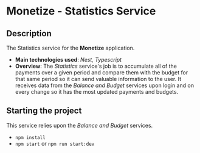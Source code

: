 # Monetize - Statistics Service

## Description

The Statistics service for the **Monetize** application.

- **Main technologies used**: _Nest, Typescript_
- **Overview**: The _Statistics_ service's job is to accumulate all of the payments over a given period and compare them with the budget for that same period so it can send valuable information to the user. It receives data from the _Balance and Budget_ services upon login and on every change so it has the most updated payments and budgets.

## Starting the project

This service relies upon the _Balance and Budget_ services.

- `npm install`
- `npm start` or `npm run start:dev`
